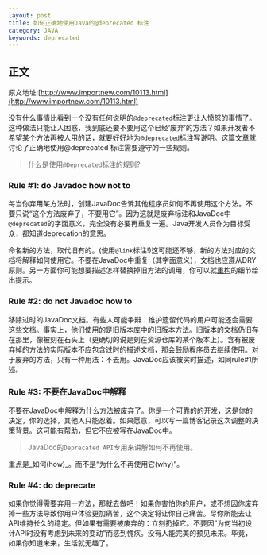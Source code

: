 ```yaml
---
layout: post
title: 如何正确地使用Java的@deprecated 标注
category: JAVA
keywords: deprecated
---
```

## 正文
原文地址:[http://www.importnew.com/10113.html](http://www.importnew.com/10113.html)

没有什么事情比看到一个没有任何说明的`@deprecated`标注更让人愤怒的事情了。这种做法只能让人困惑，我到底还要不要用这个已经‘废弃’的方法？如果开发者不希望某个方法再被人用的话，就要好好地为`@deprecated`标注写说明。这篇文章就讨论了正确地使用@deprecated 标注需要遵守的一些规则。

> 什么是使用`@Deprecated`标注的规则?

### Rule #1: do Javadoc how not to

每当你弃用某方法时，创建JavaDoc告诉其他程序员如何不再使用这个方法。不要只说“这个方法废弃了，不要用它”。因为这就是废弃标注和JavaDoc中`@deprecated`的字面意义，完全没有必要再重复一遍。Java开发人员作为目标受众，都知道deprecation的意思。

命名新的方法，取代旧有的。(使用`@link`标注!)这可能还不够，新的方法对应的文档将解释如何使用它。不要在JavaDoc中重复（其字面意义），文档也应遵从DRY原则。另一方面你可能想要描述怎样替换掉旧方法的调用，你可以就[重构](http://www.amazon.cn/gp/product/B003BY6PLK/ref=as_li_qf_sp_asin_il_tl?ie=UTF8&tag=importnew-23&linkCode=as2&camp=536&creative=3200&creativeASIN=B003BY6PLK "重构")的细节给出提示。

### Rule #2: do not Javadoc how to

移除过时的JavaDoc文档。有些人可能争辩：维护遗留代码的用户可能还会需要这些文档。事实上，他们使用的是旧版本库中的旧版本方法。旧版本的文档仍旧存在那里，像被刻在石头上（更确切的说是刻在资源仓库的某个版本上）。含有被废弃掉的方法的实际版本不应包含过时的描述文档，那会鼓励程序员去继续使用。对于废弃的方法，只有一种用法：不去用。JavaDoc应该被实时描述，如同rule#1所述。

### Rule #3: 不要在JavaDoc中解释

不要在JavaDoc中解释为什么方法被废弃了。你是一个可靠的的开发，这是你的决定，你的选择，其他人只能忍着。如果愿意，可以写一篇博客记录这次调整的决策背景。这可能有帮助，但它不应被写在JavaDoc中。

> JavaDoc的`Deprecated API`专用来讲解如何不再使用。

重点是_如何(how)_。而不是“为什么不再使用它(why)”。

### Rule #4: do deprecate

如果你觉得需要弃用一方法，那就去做吧！如果你害怕你的用户，或不想因你废弃掉一些方法导致你用户体验更加痛苦，这个决定将让你自己痛苦。尽你所能去让API维持长久的稳定。但如果有需要被废弃的：立刻扔掉它。不要因“为何当初设计API时没有考虑到未来的变动”而感到愧疚。没有人能完美的预见未来。毕竟，如果你知道未来，生活就无趣了。